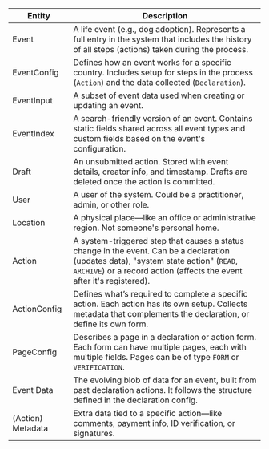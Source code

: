 | Entity            | Description                                                                                                                                                                                                    |
| ----------------- | -------------------------------------------------------------------------------------------------------------------------------------------------------------------------------------------------------------- |
| Event             | A life event (e.g., dog adoption). Represents a full entry in the system that includes the history of all steps (actions) taken during the process.                                                            |
| EventConfig       | Defines how an event works for a specific country. Includes setup for steps in the process (`Action`) and the data collected (`Declaration`).                                                                  |
| EventInput        | A subset of event data used when creating or updating an event.                                                                                                                                                |
| EventIndex        | A search-friendly version of an event. Contains static fields shared across all event types and custom fields based on the event's configuration.                                                              |
| Draft             | An unsubmitted action. Stored with event details, creator info, and timestamp. Drafts are deleted once the action is committed.                                                                                |
| User              | A user of the system. Could be a practitioner, admin, or other role.                                                                                                                                           |
| Location          | A physical place—like an office or administrative region. Not someone's personal home.                                                                                                                         |
| Action            | A system-triggered step that causes a status change in the event. Can be a declaration (updates data), "system state action" (`READ`, `ARCHIVE`) or a record action (affects the event after it's registered). |
| ActionConfig      | Defines what’s required to complete a specific action. Each action has its own setup. Collects metadata that complements the declaration, or define its own form.                                              |
| PageConfig        | Describes a page in a declaration or action form. Each form can have multiple pages, each with multiple fields. Pages can be of type `FORM` or `VERIFICATION`.                                                 |
| Event Data        | The evolving blob of data for an event, built from past declaration actions. It follows the structure defined in the declaration config.                                                                       |
| (Action) Metadata | Extra data tied to a specific action—like comments, payment info, ID verification, or signatures.                                                                                                              |
